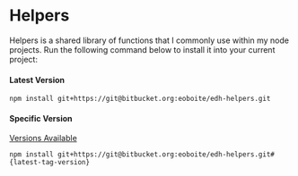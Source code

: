 # Helpers

Helpers is a shared library of functions that I commonly use within my node projects. Run the following command 
below to install it into your current project:

#### Latest Version

```npm
npm install git+https://git@bitbucket.org:eoboite/edh-helpers.git
```

#### Specific Version
[Versions Available]()

```npm
npm install git+https://git@bitbucket.org:eoboite/edh-helpers.git#{latest-tag-version}
```